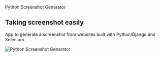Python Screenshot Generator

**Taking screenshot easily**
--------

App to generate a screenshot from websites built with Python/Django and Selenium.



![Python Screenshot Generator](/static/img/python_screenshot_generator.png)
